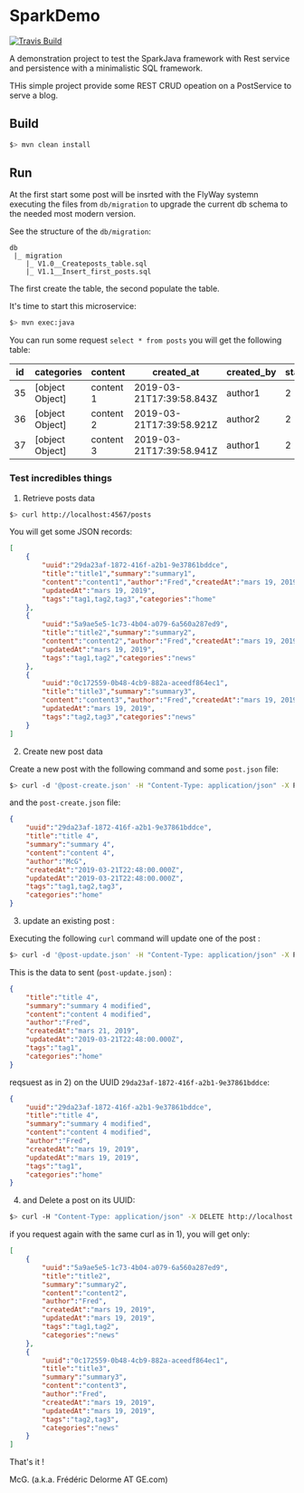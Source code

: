 # SparkDemo

[![Travis Build](https://api.travis-ci.org/mcgivrer/sparkdemo.svg?branch=develop)](https://travis-ci.org/mcgivrer/sparkdemo/builds/509682697# "go and see build")

A demonstration project to test the SparkJava framework with Rest service and persistence with a minimalistic SQL framework.

THis simple project provide some REST CRUD opeation on a PostService to serve a blog.

## Build

```bash
$> mvn clean install
```

## Run

At the first start some post will be insrted with the FlyWay systemn executing the files from `db/migration` to upgrade the current db schema to the needed most modern version.

See the structure of the `db/migration`:

```
db
 |_ migration
    |_ V1.0__Createposts_table.sql
    |_ V1.1__Insert_first_posts.sql
```

The first create the table, the second populate the table.

It's time to start this microservice:

```bash
$> mvn exec:java
```

You can run some request `select * from posts` you will get the following table:

id | categories      | content   | created_at               | created_by | status | summary   | tags            | title
-- | --------------- | --------- | ------------------------ | ---------- | ------ | --------- | --------------- | -------
35 | [object Object] | content 1 | 2019-03-21T17:39:58.843Z | author1    | 2      | Summary 1 | [object Object] | title 1
36 | [object Object] | content 2 | 2019-03-21T17:39:58.921Z | author2    | 2      | Summary 2 | [object Object] | title 2
37 | [object Object] | content 3 | 2019-03-21T17:39:58.941Z | author1    | 2      | Summary 3 | [object Object] | title 3

### Test incredibles things

1. Retrieve posts data

```bash
$> curl http://localhost:4567/posts
```

You will get some JSON records:

```json
[
    {
        "uuid":"29da23af-1872-416f-a2b1-9e37861bddce",
        "title":"title1","summary":"summary1",
        "content":"content1","author":"Fred","createdAt":"mars 19, 2019",
        "updatedAt":"mars 19, 2019",
        "tags":"tag1,tag2,tag3","categories":"home"
    },
    {
        "uuid":"5a9ae5e5-1c73-4b04-a079-6a560a287ed9",
        "title":"title2","summary":"summary2",
        "content":"content2","author":"Fred","createdAt":"mars 19, 2019",
        "updatedAt":"mars 19, 2019",
        "tags":"tag1,tag2","categories":"news"
    },
    {
        "uuid":"0c172559-0b48-4cb9-882a-aceedf864ec1",
        "title":"title3","summary":"summary3",
        "content":"content3","author":"Fred","createdAt":"mars 19, 2019",
        "updatedAt":"mars 19, 2019",
        "tags":"tag2,tag3","categories":"news"
    }
]
```

2. Create new post data

Create a new post with the following command and some `post.json` file:

```bash
$> curl -d '@post-create.json' -H "Content-Type: application/json" -X POST http://localhost:4567/posts
```

and the `post-create.json` file:

```json
{
    "uuid":"29da23af-1872-416f-a2b1-9e37861bddce",
    "title":"title 4",
    "summary":"summary 4",
    "content":"content 4",
    "author":"McG",
    "createdAt":"2019-03-21T22:48:00.000Z",
    "updatedAt":"2019-03-21T22:48:00.000Z",
    "tags":"tag1,tag2,tag3",
    "categories":"home"
}
```

3. update an existing post :

Executing the following `curl` command will update one of the post :

```bash
$> curl -d '@post-update.json' -H "Content-Type: application/json" -X PUT http://localhost:4567/posts/29da23af-1872-416f-a2b1-9e37861bddce
```

This is the data to sent (`post-update.json`) :

```json
{
    "title":"title 4",
    "summary":"summary 4 modified",
    "content":"content 4 modified",
    "author":"Fred",
    "createdAt":"mars 21, 2019",
    "updatedAt":"2019-03-21T22:48:00.000Z",
    "tags":"tag1",
    "categories":"home"
}
```

reqsuest as in 2) on the UUID `29da23af-1872-416f-a2b1-9e37861bddce`:

```json
{
    "uuid":"29da23af-1872-416f-a2b1-9e37861bddce",
    "title":"title 4",
    "summary":"summary 4 modified",
    "content":"content 4 modified",
    "author":"Fred",
    "createdAt":"mars 19, 2019",
    "updatedAt":"mars 19, 2019",
    "tags":"tag1",
    "categories":"home"
}
```

4. and Delete a post on its UUID:

```bash
$> curl -H "Content-Type: application/json" -X DELETE http://localhost:4567/posts/29da23af-1872-416f-a2b1-9e37861bddce
```

if you request again with the same curl as in 1), you will get only:

```json
[
    {
        "uuid":"5a9ae5e5-1c73-4b04-a079-6a560a287ed9",
        "title":"title2",
        "summary":"summary2",
        "content":"content2",
        "author":"Fred",
        "createdAt":"mars 19, 2019",
        "updatedAt":"mars 19, 2019",
        "tags":"tag1,tag2",
        "categories":"news"
    },
    {
        "uuid":"0c172559-0b48-4cb9-882a-aceedf864ec1",
        "title":"title3",
        "summary":"summary3",
        "content":"content3",
        "author":"Fred",
        "createdAt":"mars 19, 2019",
        "updatedAt":"mars 19, 2019",
        "tags":"tag2,tag3",
        "categories":"news"
    }
]
```

That's it !

McG. (a.k.a. Frédéric Delorme AT GE.com)
